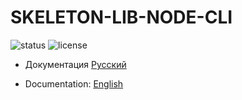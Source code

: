 # SKELETON-LIB-NODE-CLI

![status] ![license]

[license]: https://img.shields.io/github/license/ManushovRodion/skeleton-lib-node-cli?style=for-the-badge
[status]: https://img.shields.io/badge/template-skeleton-9cf?style=for-the-badge

- Документация [Русский](./docs/README-RU.md)

- Documentation: [English](./docs/README-EN.md)
